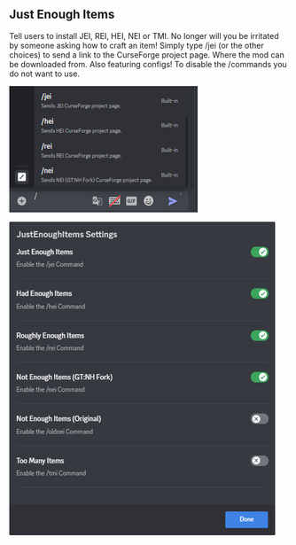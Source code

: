 
## Just Enough Items
Tell users to install JEI, REI, HEI, NEI or TMI. No longer will you be irritated by someone asking how to craft an item!
Simply type /jei (or the other choices) to send a link to the CurseForge project page. Where the mod can be downloaded from.
Also featuring configs! To disable the /commands you do not want to use.

![Plugin Command](command.png)

![Plugin Settings](config.png)
